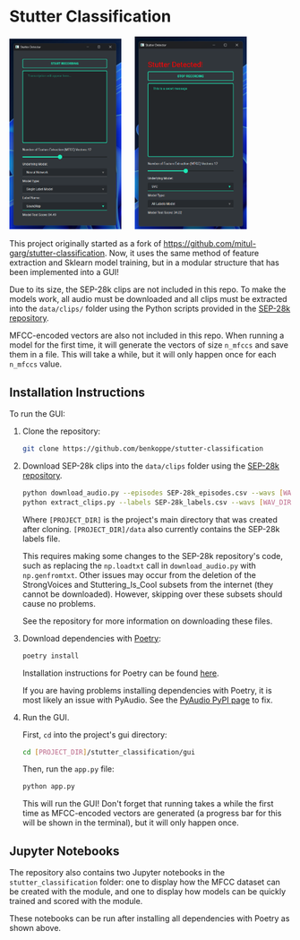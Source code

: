 # Stutter Classification

<p align="left">
  <img src="images/stutter-detector.png" width="200" style="margin-right: 20px;"/>
  <img src="images/stutter-detected.png" width="200"/>
</p>


This project originally started as a fork of https://github.com/mitul-garg/stutter-classification. Now, it uses the same method of feature extraction and Sklearn model training, but in a modular structure that has been implemented into a GUI!

Due to its size, the SEP-28k clips are not included in this repo. To make the models work, all audio must be downloaded and all clips must be extracted into the `data/clips/` folder using the Python scripts provided in the [SEP-28k repository](https://github.com/apple/ml-stuttering-events-dataset).

MFCC-encoded vectors are also not included in this repo. When running a model for the first time, it will generate the vectors of size `n_mfccs` and save them in a file. This will take a while, but it will only happen once for each `n_mfccs` value.

## Installation Instructions

To run the GUI:

1. Clone the repository:

    ```bash
    git clone https://github.com/benkoppe/stutter-classification
    ```

2. Download SEP-28k clips into the `data/clips` folder using the [SEP-28k repository](https://github.com/apple/ml-stuttering-events-dataset).

    ```bash
    python download_audio.py --episodes SEP-28k_episodes.csv --wavs [WAV_DIR]
    python extract_clips.py --labels SEP-28k_labels.csv --wavs [WAV_DIR] --clips [PROJECT_DIR]/data/clips
    ```

    Where `[PROJECT_DIR]` is the project's main directory that was created after cloning. `[PROJECT_DIR]/data` also currently contains the SEP-28k labels file.
    
    This requires making some changes to the SEP-28k repository's code, such as replacing the `np.loadtxt` call in `download_audio.py` with `np.genfromtxt`. Other issues may occur from the deletion of the StrongVoices and Stuttering_Is_Cool subsets from the internet (they cannot be downloaded). However, skipping over these subsets should cause no problems.
    
    See the repository for more information on downloading these files.

4. Download dependencies with [Poetry](https://python-poetry.org/):

    ```bash
    poetry install
    ```

    Installation instructions for Poetry can be found [here](https://python-poetry.org/docs/).

   If you are having problems installing dependencies with Poetry, it is most likely an issue with PyAudio. See the [PyAudio PyPI page](https://pypi.org/project/PyAudio/) to fix.

5. Run the GUI.

    First, `cd` into the project's gui directory:

    ```bash
    cd [PROJECT_DIR]/stutter_classification/gui
    ```

    Then, run the `app.py` file:

    ```bash
    python app.py
    ```

    This will run the GUI! Don't forget that running takes a while the first time as MFCC-encoded vectors are generated (a progress bar for this will be shown in the terminal), but it will only happen once.


## Jupyter Notebooks

The repository also contains two Jupyter notebooks in the `stutter_classification` folder: one to display how the MFCC dataset can be created with the module, and one to display how models can be quickly trained and scored with the module. 

These notebooks can be run after installing all dependencies with Poetry as shown above.
